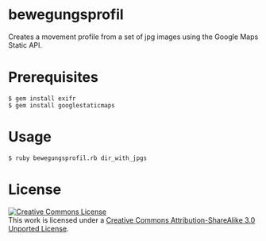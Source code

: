 bewegungsprofil
===============

Creates a movement profile from a set of jpg images using the Google Maps Static API.

Prerequisites
=======
```
$ gem install exifr
$ gem install googlestaticmaps
```

Usage
======
```
$ ruby bewegungsprofil.rb dir_with_jpgs
```
License
======

<a rel="license" href="http://creativecommons.org/licenses/by-sa/3.0/deed.en_US"><img alt="Creative Commons License" style="border-width:0" src="http://i.creativecommons.org/l/by-sa/3.0/88x31.png" /></a><br />This work is licensed under a <a rel="license" href="http://creativecommons.org/licenses/by-sa/3.0/deed.en_US">Creative Commons Attribution-ShareAlike 3.0 Unported License</a>.


